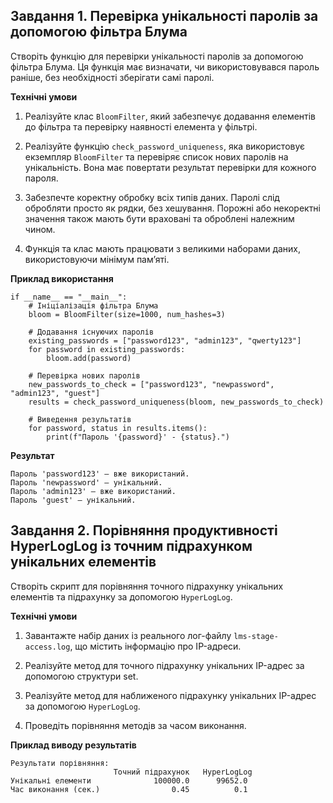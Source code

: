 ## Завдання 1. Перевірка унікальності паролів за допомогою фільтра Блума

Створіть функцію для перевірки унікальності паролів за допомогою фільтра Блума. Ця функція має визначати, чи використовувався пароль раніше, без необхідності зберігати самі паролі.

**Технічні умови**

1. Реалізуйте клас `BloomFilter`, який забезпечує додавання елементів до фільтра та перевірку наявності елемента у фільтрі.

2. Реалізуйте функцію `check_password_uniqueness`, яка використовує екземпляр `BloomFilter` та перевіряє список нових паролів на унікальність. Вона має повертати результат перевірки для кожного пароля.

3. Забезпечте коректну обробку всіх типів даних. Паролі слід обробляти просто як рядки, без хешування. Порожні або некоректні значення також мають бути враховані та оброблені належним чином.

4. Функція та клас мають працювати з великими наборами даних, використовуючи мінімум пам’яті.

**Приклад використання**

```
if __name__ == "__main__":
    # Ініціалізація фільтра Блума
    bloom = BloomFilter(size=1000, num_hashes=3)

    # Додавання існуючих паролів
    existing_passwords = ["password123", "admin123", "qwerty123"]
    for password in existing_passwords:
        bloom.add(password)

    # Перевірка нових паролів
    new_passwords_to_check = ["password123", "newpassword", "admin123", "guest"]
    results = check_password_uniqueness(bloom, new_passwords_to_check)

    # Виведення результатів
    for password, status in results.items():
        print(f"Пароль '{password}' - {status}.")

```

**Результат**

```
Пароль 'password123' — вже використаний.
Пароль 'newpassword' — унікальний.
Пароль 'admin123' — вже використаний.
Пароль 'guest' — унікальний.
```

## Завдання 2. Порівняння продуктивності HyperLogLog із точним підрахунком унікальних елементів

Створіть скрипт для порівняння точного підрахунку унікальних елементів та підрахунку за допомогою `HyperLogLog`.

**Технічні умови**

1. Завантажте набір даних із реального лог-файлу `lms-stage-access.log`, що містить інформацію про IP-адреси.

2. Реалізуйте метод для точного підрахунку унікальних IP-адрес за допомогою структури set.

3. Реалізуйте метод для наближеного підрахунку унікальних IP-адрес за допомогою `HyperLogLog`.

4. Проведіть порівняння методів за часом виконання.

**Приклад виводу результатів**

```
Результати порівняння:
                       Точний підрахунок   HyperLogLog
Унікальні елементи              100000.0      99652.0
Час виконання (сек.)                0.45          0.1
```
